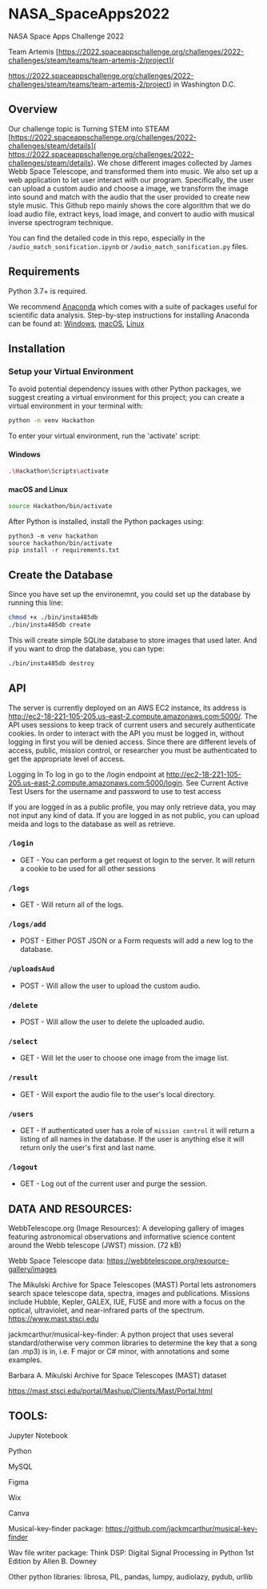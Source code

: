 # NASA_SpaceApps2022


NASA Space Apps Challenge 2022


Team Artemis [https://2022.spaceappschallenge.org/challenges/2022-challenges/steam/teams/team-artemis-2/project]( 


https://2022.spaceappschallenge.org/challenges/2022-challenges/steam/teams/team-artemis-2/project) in Washington D.C.

## Overview
Our challenge topic is Turning STEM into STEAM [https://2022.spaceappschallenge.org/challenges/2022-challenges/steam/details]( https://2022.spaceappschallenge.org/challenges/2022-challenges/steam/details). We chose different images collected by James Webb Space Telescope, and transformed them into music. We also set up a web application to let user interact with our program. Specifically, the user can upload a custom audio and choose a image, we transform the image into sound and match with the audio that the user provided to create new style music. This Github repo mainly shows the core algorithm that we do load audio file, extract keys, load image, and convert to audio with musical inverse spectrogram technique.

You can find the detailed code in this repo, especially in the `/audio_match_sonification.ipynb` or `/audio_match_sonification.py` files.








## Requirements

Python 3.7+ is required.  

We recommend [Anaconda](https://www.continuum.io/downloads/) which comes with a suite of packages useful for scientific data analysis. Step-by-step instructions for installing Anaconda can be found at: [Windows](https://docs.anaconda.com/anaconda/install/windows/), [macOS](https://docs.anaconda.com/anaconda/install/mac-os/), [Linux](https://docs.anaconda.com/anaconda/install/linux/)

## Installation

### Setup your Virtual Environment
To avoid potential dependency issues with other Python packages, we suggest creating a virtual environment for this project; you can create a virtual environment in your terminal with:

```bash
python -m venv Hackathon
```

To enter your virtual environment, run the 'activate' script:

#### Windows

```bash
.\Hackathon\Scripts\activate
```

#### macOS and Linux

```bash
source Hackathon/bin/activate
```


After Python is installed, install the Python packages using:

```shell
python3 -m venv hackathon 
source hackathon/bin/activate
pip install -r requirements.txt
```

## Create the Database
Since you have set up the environemnt, you could set up the database by running this line:

```bash
chmod +x ./bin/insta485db
./bin/insta485db create
```

This will create simple SQLite database to store images that used later.
And if you want to drop the database, you can type:

```bash
./bin/insta485db destroy
```



## API
The server is currently deployed on an AWS EC2 instance, its address is http://ec2-18-221-105-205.us-east-2.compute.amazonaws.com:5000/. The API uses sessions to keep track of current users and securely authenticate cookies. In order to interact with the API you must be logged in, without logging in first you will be denied access. Since there are different levels of access, public, mission control, or researcher you must be authenticated to get the appropriate level of access.

Logging In
To log in go to the /login endpoint at http://ec2-18-221-105-205.us-east-2.compute.amazonaws.com:5000/login. See Current Active Test Users for the username and password to use to test access

If you are logged in as a public profile, you may only retrieve data, you may not input any kind of data. If you are logged in as not public, you can upload meida and logs to the database as well as retrieve.

### `/login`
- GET - You can perform a get request ot login to the server. It will return a cookie to be used for all other sessions

### `/logs`
- GET - Will return all of the logs.

### `/logs/add`
- POST - Either POST JSON or a Form requests will add a new log to the database.

### `/uploadsAud`
- POST - Will allow the user to upload the custom audio.

### `/delete`
- POST - Will allow the user to delete the uploaded audio.

### `/select`
- GET - Will let the user to choose one image from the image list.

### `/result`
- GET - Will export the audio file to the user's local directory.

### `/users`
- GET - If authenticated user has a role of `mission control` it will return a listing of all names in the database. If the user is anything else it will return only the user's first and last name.

### `/logout`
- GET - Log out of the current user and purge the session.


## DATA AND RESOURCES:


WebbTelescope.org (Image Resources): A developing gallery of images featuring astronomical observations and informative science content around the Webb telescope (JWST) mission. (72 kB)



Webb Space Telescope data: https://webbtelescope.org/resource-gallery/images



The Mikulski Archive for Space Telescopes (MAST) Portal lets astronomers search space telescope data, spectra, images and publications. Missions include Hubble, Kepler, GALEX, IUE, FUSE and more with a focus on the optical, ultraviolet, and near-infrared parts of the spectrum. https://www.mast.stsci.edu



jackmcarthur/musical-key-finder: A python project that uses several standard/otherwise very common libraries to determine the key that a song (an .mp3) is in, i.e. F major or C# minor, with annotations and some examples.



Barbara A. Mikulski Archive for Space Telescopes (MAST) dataset


https://mast.stsci.edu/portal/Mashup/Clients/Mast/Portal.html




## TOOLS:

Jupyter Notebook


Python


MySQL


Figma


Wix


Canva


Musical-key-finder package: https://github.com/jackmcarthur/musical-key-finder


Wav file writer package: Think DSP: Digital Signal Processing in Python 1st Edition by Allen B. Downey


Other python libraries: librosa, PIL, pandas, lumpy, audiolazy, pydub, urllib


